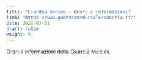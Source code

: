 ```yaml
---
title: "Guardia medica - Orari e informazioni"
link: "https://www.guardiamedicaalessandria.it/"
date: 2020-03-31
draft: false
weight: 9
---
```


Orari e informazioni della Guardia Medica
